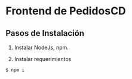 # Frontend de PedidosCD

## Pasos de Instalación

1. Instalar NodeJs, npm.

2. Instalar requerimientos

```bash
$ npm i
```
